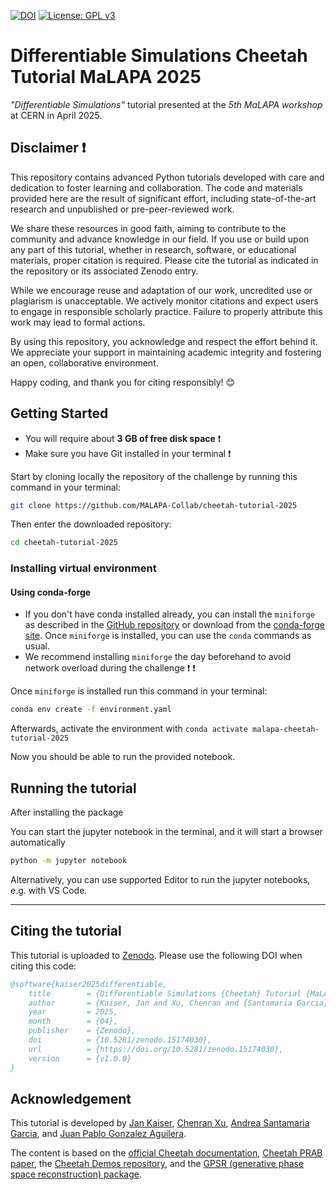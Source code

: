 [![DOI](https://zenodo.org/badge/761710489.svg)](https://zenodo.org/doi/10.5281/zenodo.15174030)
[![License: GPL v3](https://img.shields.io/badge/License-GPLv3-blue.svg)](https://www.gnu.org/licenses/gpl-3.0)

# Differentiable Simulations Cheetah Tutorial MaLAPA 2025

_"Differentiable Simulations"_ tutorial presented at the _5th MaLAPA workshop_ at CERN in April 2025.

## Disclaimer &#x2757;

This repository contains advanced Python tutorials developed with care and dedication to foster learning and collaboration. The code and materials provided here are the result of significant effort, including state-of-the-art research and unpublished or pre-peer-reviewed work.

We share these resources in good faith, aiming to contribute to the community and advance knowledge in our field. If you use or build upon any part of this tutorial, whether in research, software, or educational materials, proper citation is required. Please cite the tutorial as indicated in the repository or its associated Zenodo entry.

While we encourage reuse and adaptation of our work, uncredited use or plagiarism is unacceptable. We actively monitor citations and expect users to engage in responsible scholarly practice. Failure to properly attribute this work may lead to formal actions.

By using this repository, you acknowledge and respect the effort behind it. We appreciate your support in maintaining academic integrity and fostering an open, collaborative environment.

Happy coding, and thank you for citing responsibly! 😊

## Getting Started

- You will require about **3 GB of free disk space** &#x2757;
- Make sure you have Git installed in your terminal &#x2757;

Start by cloning locally the repository of the challenge by running this command in your terminal:

```bash
git clone https://github.com/MALAPA-Collab/cheetah-tutorial-2025
```

Then enter the downloaded repository:

```bash
cd cheetah-tutorial-2025
```

### Installing virtual environment

#### Using conda-forge

- If you don't have conda installed already, you can install the `miniforge` as described in the [GitHub repository](https://github.com/conda-forge/miniforge) or download from the [conda-forge site](https://conda-forge.org/download/). Once `miniforge` is installed, you can use the `conda` commands as usual.
- We recommend installing `miniforge` the day beforehand to avoid network overload during the challenge &#x2757; &#x2757;

Once `miniforge` is installed run this command in your terminal:

```bash
conda env create -f environment.yaml
```

Afterwards, activate the environment with `conda activate malapa-cheetah-tutorial-2025`

Now you should be able to run the provided notebook.

## Running the tutorial

After installing the package

You can start the jupyter notebook in the terminal, and it will start a browser automatically

```bash
python -m jupyter notebook
```

Alternatively, you can use supported Editor to run the jupyter notebooks, e.g. with VS Code.

---

## Citing the tutorial

This tutorial is uploaded to [Zenodo](https://doi.org/10.5281/zenodo.15174030).
Please use the following DOI when citing this code:

```bibtex
@software{kaiser2025differentiable,
    title        = {Differentiable Simulations {Cheetah} Tutorial {MaLAPA} 2025},
    author       = {Kaiser, Jan and Xu, Chenran and {Santamaria Garcia}, Andrea and {Gonzalez Aguilera}, Juan Pablo},
    year         = 2025,
    month        = {04},
    publisher    = {Zenodo},
    doi          = {10.5281/zenodo.15174030},
    url          = {https://doi.org/10.5281/zenodo.15174030},
    version      = {v1.0.0}
}
```

## Acknowledgement

This tutorial is developed by [Jan Kaiser](https://github.com/jank324), [Chenran Xu](https://github.com/cr-xu), [Andrea Santamaria Garcia](https://github.com/ansantam), and [Juan Pablo Gonzalez Aguilera](https://github.com/jp-ga).

The content is based on the [official Cheetah documentation](https://cheetah-accelerator.readthedocs.io/en/latest/), [Cheetah PRAB paper](https://doi.org/10.1103/PhysRevAccelBeams.27.054601), the [Cheetah Demos repository](https://github.com/desy-ml/cheetah-demos), and the [GPSR (generative phase space reconstruction) package](https://github.com/roussel-ryan/gpsr).
